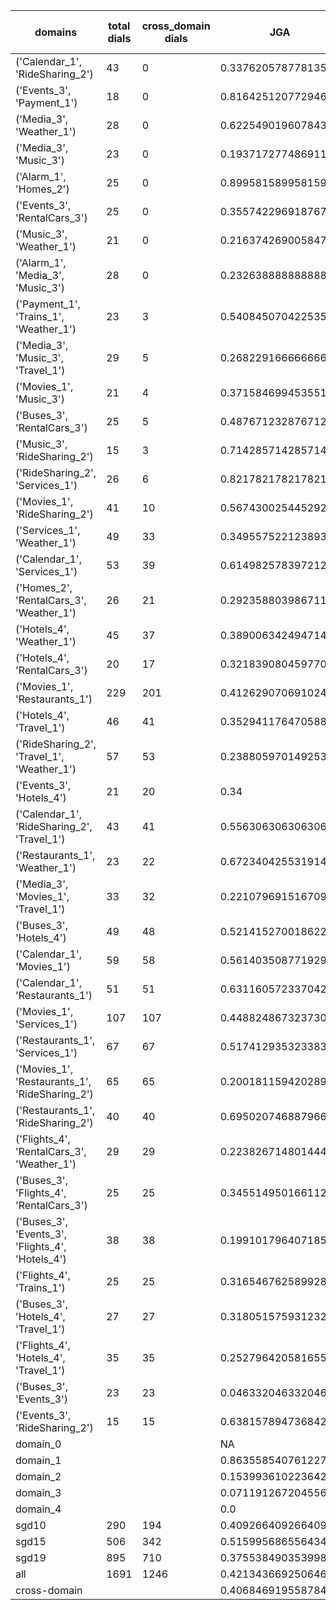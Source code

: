| domains                                          |   total dials |   cross_domain dials | JGA                 | RSA                | TA                 | CDTA                 |   total turns |   cross-domain turns |
|--------------------------------------------------|---------------|----------------------|---------------------|--------------------|--------------------|----------------------|---------------|----------------------|
| ('Calendar_1', 'RideSharing_2')                  |            43 |                    0 | 0.33762057877813506 | 0.721286549707601  | 0.8585209003215434 | NA                   |           311 |                    0 |
| ('Events_3', 'Payment_1')                        |            18 |                    0 | 0.8164251207729468  | 0.9493778415888969 | 0.9371980676328503 | NA                   |           207 |                    0 |
| ('Media_3', 'Weather_1')                         |            28 |                    0 | 0.6225490196078431  | 0.8473821989528796 | 0.8872549019607843 | NA                   |           204 |                    0 |
| ('Media_3', 'Music_3')                           |            23 |                    0 | 0.193717277486911   | 0.5797286512370313 | 0.6230366492146597 | NA                   |           191 |                    0 |
| ('Alarm_1', 'Homes_2')                           |            25 |                    0 | 0.899581589958159   | 0.9779413812308551 | 0.9748953974895398 | NA                   |           239 |                    0 |
| ('Events_3', 'RentalCars_3')                     |            25 |                    0 | 0.3557422969187675  | 0.8108013881543296 | 0.711484593837535  | NA                   |           357 |                    0 |
| ('Music_3', 'Weather_1')                         |            21 |                    0 | 0.21637426900584794 | 0.6462167689161546 | 0.6549707602339181 | NA                   |           171 |                    0 |
| ('Alarm_1', 'Media_3', 'Music_3')                |            28 |                    0 | 0.2326388888888889  | 0.6347913322632412 | 0.7291666666666666 | NA                   |           288 |                    0 |
| ('Payment_1', 'Trains_1', 'Weather_1')           |            23 |                    3 | 0.5408450704225352  | 0.8824774771449779 | 0.8169014084507042 | 0.3333333333333333   |           355 |                    3 |
| ('Media_3', 'Music_3', 'Travel_1')               |            29 |                    5 | 0.2682291666666667  | 0.7365189382219361 | 0.7369791666666666 | 0.4                  |           384 |                    5 |
| ('Movies_1', 'Music_3')                          |            21 |                    4 | 0.37158469945355194 | 0.7712780514504654 | 0.7978142076502732 | 0.5                  |           183 |                    4 |
| ('Buses_3', 'RentalCars_3')                      |            25 |                    5 | 0.4876712328767123  | 0.8804514968820922 | 0.810958904109589  | 0.0                  |           365 |                    5 |
| ('Music_3', 'RideSharing_2')                     |            15 |                    3 | 0.7142857142857143  | 0.9351823708206686 | 0.8979591836734694 | 1.0                  |           147 |                    3 |
| ('RideSharing_2', 'Services_1')                  |            26 |                    6 | 0.8217821782178217  | 0.9630332341269844 | 0.9438943894389439 | 0.0                  |           303 |                    6 |
| ('Movies_1', 'RideSharing_2')                    |            41 |                   10 | 0.5674300254452926  | 0.8992180832906638 | 0.8854961832061069 | 0.0                  |           393 |                   10 |
| ('Services_1', 'Weather_1')                      |            49 |                   33 | 0.3495575221238938  | 0.8165381175944552 | 0.8296460176991151 | 0.2708333333333333   |           452 |                   48 |
| ('Calendar_1', 'Services_1')                     |            53 |                   39 | 0.6149825783972126  | 0.8727237048665624 | 0.794425087108014  | 0.08163265306122448  |           574 |                   49 |
| ('Homes_2', 'RentalCars_3', 'Weather_1')         |            26 |                   21 | 0.292358803986711   | 0.7972913660413654 | 0.6112956810631229 | 0.0                  |           301 |                   22 |
| ('Hotels_4', 'Weather_1')                        |            45 |                   37 | 0.3890063424947146  | 0.8378551941609975 | 0.7695560253699789 | 0.0                  |           473 |                   37 |
| ('Hotels_4', 'RentalCars_3')                     |            20 |                   17 | 0.3218390804597701  | 0.8241636097057781 | 0.735632183908046  | 0.0                  |           261 |                   17 |
| ('Movies_1', 'Restaurants_1')                    |           229 |                  201 | 0.4126290706910246  | 0.8455829041058714 | 0.7331215250198571 | 0.0                  |          2518 |                  269 |
| ('Hotels_4', 'Travel_1')                         |            46 |                   41 | 0.35294117647058826 | 0.7732395727611048 | 0.755656108597285  | 0.0                  |           442 |                   41 |
| ('RideSharing_2', 'Travel_1', 'Weather_1')       |            57 |                   53 | 0.23880597014925373 | 0.7769366886539566 | 0.75               | 0.0                  |           536 |                   78 |
| ('Events_3', 'Hotels_4')                         |            21 |                   20 | 0.34                | 0.7996986136226644 | 0.712              | 0.0                  |           250 |                   20 |
| ('Calendar_1', 'RideSharing_2', 'Travel_1')      |            43 |                   41 | 0.5563063063063063  | 0.8429109977324273 | 0.8333333333333334 | 0.0                  |           444 |                   41 |
| ('Restaurants_1', 'Weather_1')                   |            23 |                   22 | 0.6723404255319149  | 0.9197191697191697 | 0.8638297872340426 | 0.0                  |           235 |                   23 |
| ('Media_3', 'Movies_1', 'Travel_1')              |            33 |                   32 | 0.2210796915167095  | 0.7716764292909848 | 0.7737789203084833 | 0.0                  |           389 |                   32 |
| ('Buses_3', 'Hotels_4')                          |            49 |                   48 | 0.521415270018622   | 0.8863908921952371 | 0.750465549348231  | 0.0                  |           537 |                   48 |
| ('Calendar_1', 'Movies_1')                       |            59 |                   58 | 0.5614035087719298  | 0.8609325430290187 | 0.7526315789473684 | 0.0                  |           570 |                   69 |
| ('Calendar_1', 'Restaurants_1')                  |            51 |                   51 | 0.6311605723370429  | 0.904359917112443  | 0.7726550079491256 | 0.0                  |           629 |                   60 |
| ('Movies_1', 'Services_1')                       |           107 |                  107 | 0.4488248673237301  | 0.8434372684372702 | 0.7263078089461713 | 0.005050505050505051 |          1319 |                  198 |
| ('Restaurants_1', 'Services_1')                  |            67 |                   67 | 0.5174129353233831  | 0.8973192445414663 | 0.7791044776119403 | 0.0                  |          1005 |                  132 |
| ('Movies_1', 'Restaurants_1', 'RideSharing_2')   |            65 |                   65 | 0.20018115942028986 | 0.7724015756216576 | 0.6820652173913043 | 0.03468208092485549  |          1104 |                  173 |
| ('Restaurants_1', 'RideSharing_2')               |            40 |                   40 | 0.6950207468879668  | 0.9345038630675767 | 0.8485477178423236 | 0.0                  |           482 |                   40 |
| ('Flights_4', 'RentalCars_3', 'Weather_1')       |            29 |                   29 | 0.22382671480144403 | 0.7639703433821078 | 0.5631768953068592 | 0.0                  |           277 |                   56 |
| ('Buses_3', 'Flights_4', 'RentalCars_3')         |            25 |                   25 | 0.34551495016611294 | 0.7979019555652977 | 0.6013289036544851 | 0.0                  |           301 |                   47 |
| ('Buses_3', 'Events_3', 'Flights_4', 'Hotels_4') |            38 |                   38 | 0.19910179640718562 | 0.6574658998089573 | 0.5958083832335329 | 0.007575757575757576 |           668 |                  132 |
| ('Flights_4', 'Trains_1')                        |            25 |                   25 | 0.31654676258992803 | 0.7774809356270022 | 0.6618705035971223 | 0.0                  |           278 |                   25 |
| ('Buses_3', 'Hotels_4', 'Travel_1')              |            27 |                   27 | 0.31805157593123207 | 0.8326941246584099 | 0.7077363896848138 | 0.0                  |           349 |                   54 |
| ('Flights_4', 'Hotels_4', 'Travel_1')            |            35 |                   35 | 0.25279642058165547 | 0.7605840620477622 | 0.5816554809843401 | 0.0                  |           447 |                   68 |
| ('Buses_3', 'Events_3')                          |            23 |                   23 | 0.04633204633204633 | 0.6811283183306982 | 0.6061776061776062 | 0.0                  |           259 |                   23 |
| ('Events_3', 'RideSharing_2')                    |            15 |                   15 | 0.6381578947368421  | 0.8754932760141093 | 0.8223684210526315 | 0.0                  |           152 |                   15 |
| domain_0                                         |               |                      | NA                  | NA                 | NA                 | NA                   |             0 |                    0 |
| domain_1                                         |               |                      | 0.8635585407612274  | 0.9388041034793071 | 0.9237455551165548 | NA                   |          7593 |                    0 |
| domain_2                                         |               |                      | 0.15399361022364216 | 0.7690367003638091 | 0.6343982960596379 | 0.019933554817275746 |          9390 |                 1505 |
| domain_3                                         |               |                      | 0.07119126720455624 | 0.7469192679433775 | 0.654485049833887  | 0.01020408163265306  |          2107 |                  294 |
| domain_4                                         |               |                      | 0.0                 | 0.5086689525215065 | 0.5192307692307693 | 0.0                  |           260 |                   54 |
| sgd10                                            |           290 |                  194 | 0.4092664092664093  | 0.819229821398616  | 0.7593307593307593 | 0.05785123966942149  |          3108 |                  242 |
| sgd15                                            |           506 |                  342 | 0.5159956865564342  | 0.8486771113954988 | 0.7967289719626168 | 0.01991150442477876  |          5564 |                  452 |
| sgd19                                            |           895 |                  710 | 0.3755384903539989  | 0.8140933815261417 | 0.7203596179059749 | 0.008628127696289905 |         10678 |                 1159 |
| all                                              |          1691 |                 1246 | 0.421343669250646   | 0.824861984935     | 0.748578811369509  | 0.017808958445763627 |         19350 |                 1853 |
| cross-domain                                     |               |                      | 0.406846919558784   | 0.8276024618357504 | 0.7317056766209309 | 0.017808958445763627 |         14868 |                 1853 |

